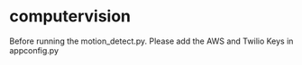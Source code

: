 # computervision

Before running the motion_detect.py. Please add the AWS and Twilio Keys in appconfig.py